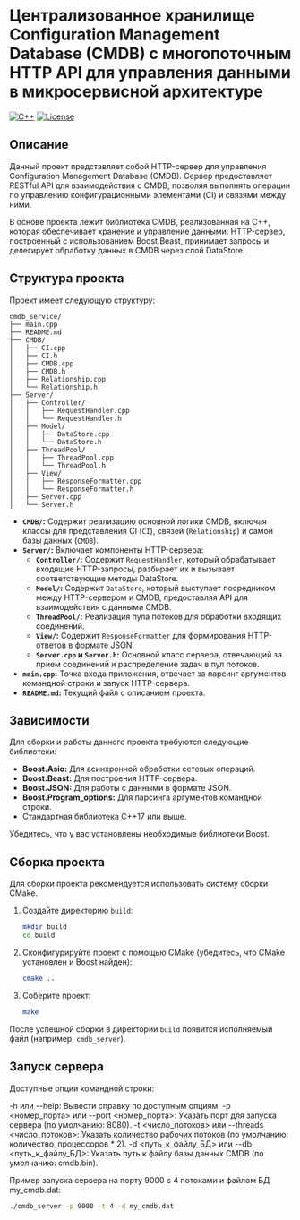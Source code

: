 # Централизованное хранилище Configuration Management Database (CMDB) с многопоточным HTTP API для управления данными в микросервисной архитектуре

[![C++](https://img.shields.io/badge/C%2B%2B-17-blue.svg)](https://en.wikipedia.org/wiki/C%2B%2B20)
[![License](https://img.shields.io/badge/License-MIT-green.svg)](LICENSE)

## Описание

Данный проект представляет собой HTTP-сервер для управления Configuration Management Database (CMDB). Сервер предоставляет RESTful API для взаимодействия с CMDB, позволяя выполнять операции по управлению конфигурационными элементами (CI) и связями между ними.

В основе проекта лежит библиотека CMDB, реализованная на C++, которая обеспечивает хранение и управление данными. HTTP-сервер, построенный с использованием Boost.Beast, принимает запросы и делегирует обработку данных в CMDB через слой DataStore.

## Структура проекта

Проект имеет следующую структуру:


```
cmdb_service/
├── main.cpp
├── README.md
├── CMDB/
│   ├── CI.cpp
│   ├── CI.h
│   ├── CMDB.cpp
│   ├── CMDB.h
│   ├── Relationship.cpp
│   └── Relationship.h
├── Server/
│   ├── Controller/
│   │   ├── RequestHandler.cpp
│   │   └── RequestHandler.h
│   ├── Model/
│   │   ├── DataStore.cpp
│   │   └── DataStore.h
│   ├── ThreadPool/
│   │   ├── ThreadPool.cpp
│   │   └── ThreadPool.h
│   ├── View/
│   │   ├── ResponseFormatter.cpp
│   │   └── ResponseFormatter.h
│   ├── Server.cpp
│   └── Server.h
```


* **`CMDB/`:** Содержит реализацию основной логики CMDB, включая классы для представления CI (`CI`), связей (`Relationship`) и самой базы данных (`CMDB`).
* **`Server/`:** Включает компоненты HTTP-сервера:
    * **`Controller/`:** Содержит `RequestHandler`, который обрабатывает входящие HTTP-запросы, разбирает их и вызывает соответствующие методы DataStore.
    * **`Model/`:** Содержит `DataStore`, который выступает посредником между HTTP-сервером и CMDB, предоставляя API для взаимодействия с данными CMDB.
    * **`ThreadPool/`:** Реализация пула потоков для обработки входящих соединений.
    * **`View/`:** Содержит `ResponseFormatter` для формирования HTTP-ответов в формате JSON.
    * **`Server.cpp` и `Server.h`:** Основной класс сервера, отвечающий за прием соединений и распределение задач в пул потоков.
* **`main.cpp`:** Точка входа приложения, отвечает за парсинг аргументов командной строки и запуск HTTP-сервера.
* **`README.md`:** Текущий файл с описанием проекта.

## Зависимости

Для сборки и работы данного проекта требуются следующие библиотеки:

* **Boost.Asio:** Для асинхронной обработки сетевых операций.
* **Boost.Beast:** Для построения HTTP-сервера.
* **Boost.JSON:** Для работы с данными в формате JSON.
* **Boost.Program\_options:** Для парсинга аргументов командной строки.
* Стандартная библиотека C++17 или выше.

Убедитесь, что у вас установлены необходимые библиотеки Boost.

## Сборка проекта

Для сборки проекта рекомендуется использовать систему сборки CMake.

1.  Создайте директорию `build`:
    ```bash
    mkdir build
    cd build
    ```
2.  Сконфигурируйте проект с помощью CMake (убедитесь, что CMake установлен и Boost найден):
    ```bash
    cmake ..
    ```
3.  Соберите проект:
    ```bash
    make
    ```

После успешной сборки в директории `build` появится исполняемый файл (например, `cmdb_server`).

## Запуск сервера

Доступные опции командной строки:

-h или --help: Вывести справку по доступным опциям.
-p <номер_порта> или --port <номер_порта>: Указать порт для запуска сервера (по умолчанию: 8080).
-t <число_потоков> или --threads <число_потоков>: Указать количество рабочих потоков (по умолчанию: количество_процессоров * 2).
-d <путь_к_файлу_БД> или --db <путь_к_файлу_БД>: Указать путь к файлу базы данных CMDB (по умолчанию: cmdb.bin).

Пример запуска сервера на порту 9000 с 4 потоками и файлом БД my_cmdb.dat:


```bash
./cmdb_server -p 9000 -t 4 -d my_cmdb.dat
```


